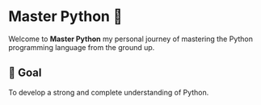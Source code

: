 # Master Python 🐍

Welcome to **Master Python** my personal journey of mastering the Python programming language from the ground up.

## 🎯 Goal

To develop a strong and complete understanding of Python.
